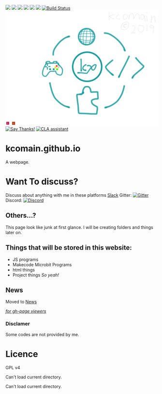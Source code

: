 ![](https://img.shields.io/github/repo-size/kcomain/kcomain.github.io.svg?label=Repository%20size&style=popout)
![](https://img.shields.io/github/downloads/kcomain/kcomain.github.io/total.svg)
[![](https://img.shields.io/github/issues/kcomain/kcomain.github.io.svg)](https://github.com/kcomain/kcomain.github.io/issues)
![](https://img.shields.io/github/license/kcomain/kcomain.github.io.svg)
[![](https://img.shields.io/github/release-pre/kcomain/kcomain.github.io.svg)](https://github.com/kcomain/kcomain.github.io/releases)
[![](https://img.shields.io/website-up-down-green-red/https/shields.io.svg?label=Website)](https://kcomain.github.io)
[![Build Status](https://travis-ci.com/kcomain/kcomain.github.io.svg?branch=master)](https://travis-ci.com/kcomain/kcomain.github.io)
[![Web Image](resources/86EB92AA-CEC9-4E95-8542-00B9ECCCB03D.png)](https://kcomain.github.io)
[![Say Thanks!](https://img.shields.io/badge/Say%20Thanks-!-1EAEDB.svg)](https://saythanks.io/to/kcomain)
[![CLA assistant](https://cla-assistant.io/readme/badge/kcomain/kcomain.github.io)](https://cla-assistant.io/kcomain/kcomain.github.io)
# kcomain.github.io
A webpage.

# Want To discuss?
Discuss about anything with me in these platforms
[Slack](https://join.slack.com/t/kcocorp-prst/shared_invite/enQtNTA1OTE0MzQzMzk3LWVhMjA3YmZmNmIwOWJlN2RhNTE1ODYxN2ZkMGRmMDQ1ZmU3YjgzMDk4OWM0NTVkNDY5OGU1ZTc2NDYzMDE2M2Q)
Gitter: [![Gitter](https://badges.gitter.im/kcomain_201/community.svg)](https://gitter.im/kcomain_201/community?utm_source=badge&utm_medium=badge&utm_campaign=pr-badge)
Discord: [![Discord](https://img.shields.io/discord/397074345475964929.svg?style=plastic)](https://discord.gg/8DRnhev)
## Others...?
This page look like junk at first glance.
I will be creating folders and things later on.

## Things that will be stored in this website:
* JS programs
* Makecode Microbit Programs
* html things
* Project things
*So yeah!*

## News 
Moved to [News](/sitenews.md)


*[for gh-page viewers](/sitenews.html)*

### Disclamer
Some codes are not provided by me.

# Licence
GPL v4
<p id="dirlocachag">Can't load current directory.</p>
      <script>
      var dir = location.pathname.substring(0,location.pathname.lastIndexOf('/')+1);
      document.getElementById("dirlocachag").innerHTML = "Current Directory is "+dir;
     </script><p id="dirlocachag">Can't load current directory.</p>
      <script>
      var dir = location.pathname.substring(0,location.pathname.lastIndexOf('/')+1);
      document.getElementById("dirlocachag").innerHTML = "Current Directory is "+dir;
     </script>
